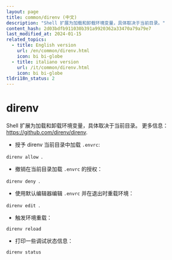 ```yaml
---
layout: page
title: common/direnv (中文)
description: "Shell 扩展为加载和卸载环境变量，具体取决于当前目录。"
content_hash: 2d03bdfb911030b391a9920362a33470a79a79e7
last_modified_at: 2024-01-15
related_topics:
  - title: English version
    url: /en/common/direnv.html
    icon: bi bi-globe
  - title: italiano version
    url: /it/common/direnv.html
    icon: bi bi-globe
tldri18n_status: 2
---
```

# direnv

Shell 扩展为加载和卸载环境变量，具体取决于当前目录。
更多信息：<https://github.com/direnv/direnv>.

- 授予 direnv 当前目录中加载 `.envrc`:

`direnv allow `<span class="tldr-var badge badge-pill bg-dark-lm bg-white-dm text-white-lm text-dark-dm font-weight-bold">.</span>

- 撤销在当前目录加载 `.envrc` 的授权：

`direnv deny `<span class="tldr-var badge badge-pill bg-dark-lm bg-white-dm text-white-lm text-dark-dm font-weight-bold">.</span>

- 使用默认编辑器编辑 `.envrc` 并在退出时重载环境：

`direnv edit `<span class="tldr-var badge badge-pill bg-dark-lm bg-white-dm text-white-lm text-dark-dm font-weight-bold">.</span>

- 触发环境重载：

`direnv reload`

- 打印一些调试状态信息：

`direnv status`
